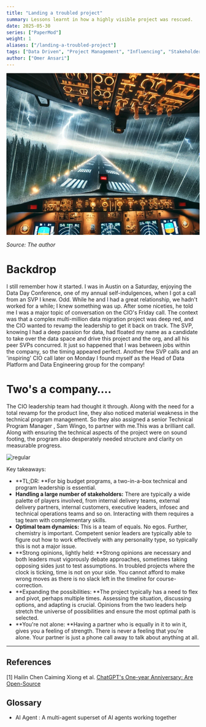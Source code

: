 ```yaml
---
title: "Landing a troubled project"
summary: Lessons learnt in how a highly visible project was rescued. 
date: 2025-05-30
series: ["PaperMod"]
weight: 1
aliases: ["/landing-a-troubled-project"]
tags: ["Data Driven", "Project Management", "Influencing", "Stakeholder Management"]
author: ["Omer Ansari"]
---
```


![regular](images/rough-landing.png)

*Source: The author*

# Backdrop
I still remember how it started. I was in Austin on a Saturday, enjoying the Data Day Conference, one of my annual self-indulgences, when I got a call from an SVP I knew. Odd. While he and I had a great relationship, we hadn't worked for a while; I knew something was up. After some niceties, he told me I was a major topic of conversation on the CIO's Friday call. The context was that a complex multi-million data migration project was deep red, and the CIO wanted to revamp the leadership to get it back on track. The SVP, knowing I had a deep passion for data, had floated my name as a candidate to take over the data space and drive this project and the org, and all his peer SVPs concurred. It just so happened that I was between jobs within the company, so the timing appeared perfect. Another few SVP calls and an 'inspiring' CIO call later on Monday I found myself as the Head of Data Platform and Data Engineering group for the company!

# Two's a company….

The CIO leadership team had thought it through. Along with the need for a total revamp for the product line, they also noticed material weakness in the technical program management. So they also assigned a senior Technical Program Manager , Sam Wingo, to partner with me.This was a brilliant call. Along with ensuring the technical aspects of the project were on sound footing, the program also desperately needed structure and clarity on measurable progress.

![regular](images/sam-and-omer.png)

Key takeaways:
* **TL;DR: **For big budget programs, a two-in-a-box technical and program leadership is essential. 
* **Handling a large number of stakeholders:** There are typically a wide palette of players involved, from internal delivery teams, external delivery partners, internal customers, executive leaders, infosec and technical operations teams and so on. Interacting with them requires a tag team with complementary skills.
* **Optimal team dynamics:** This is a team of equals. No egos. Further, chemistry is important. Competent senior leaders are typically able to figure out how to work effectively with any personality type, so typically this is not a major issue.
* **Strong opinions, lightly held: **Strong opinions are necessary and both leaders must vigorously debate approaches, sometimes taking opposing sides just to test assumptions. In troubled projects where the clock is ticking, time is not on your side. You cannot afford to make wrong moves as there is no slack left in the timeline for course-correction.  
* **Expanding the possibilities: **The project typically has a need to flex and pivot, perhaps multiple times. Assessing the situation, discussing options, and adapting is crucial. Opinions from the two leaders help stretch the universe of possibilities and ensure the most optimal path is selected.
* **You're not alone: **Having a partner who is equally in it to win it, gives you a feeling of strength. There is never a feeling that you're alone. Your partner is just a phone call away to talk about anything at all.

---

## References

[1] Hailin Chen Caiming Xiong et al. [ChatGPT's One-year Anniversary: Are Open-Source](https://arxiv.org/pdf/2311.16989.pdf)



## Glossary

- AI Agent : A multi-agent superset of AI agents working together